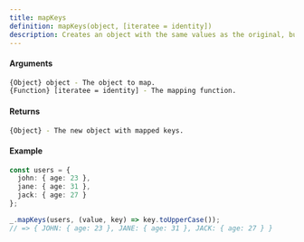 ```yaml
---
title: mapKeys
definition: mapKeys(object, [iteratee = identity])
description: Creates an object with the same values as the original, but with new keys generated by applying an iteratee function to each key in the original object.
---
```



#### Arguments


```bash
{Object} object - The object to map.
{Function} [iteratee = identity] - The mapping function.
```


#### Returns


```bash
{Object} - The new object with mapped keys.
```


#### Example


```ts
const users = {
  john: { age: 23 },
  jane: { age: 31 },
  jack: { age: 27 }
};

_.mapKeys(users, (value, key) => key.toUpperCase());
// => { JOHN: { age: 23 }, JANE: { age: 31 }, JACK: { age: 27 } }
```